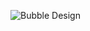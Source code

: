 ![Bubble Design](https://github.com/Leask/Solar-System/blob/main/wiki/IMG_3535.jpeg?raw=true "Bubble Design")
